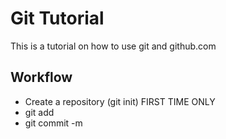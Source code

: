 # Git Tutorial

This is a tutorial on how to use git and github.com

## Workflow

- Create a repository (git init) FIRST TIME ONLY
- git add
- git commit -m